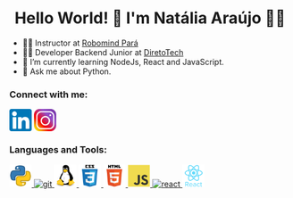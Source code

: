 <h1 align="center"> Hello World! 👋 I'm Natália Araújo 👩‍💻</h1>

- 🧙‍♀️ Instructor at [Robomind Pará](https://www.instagram.com/robomindpara/)
- 👩‍💻 Developer Backend Junior at [DiretoTech](https://www.protestodireto.com.br/)
- 🌱 I’m currently learning NodeJs, React and JavaScript.
- 💬 Ask me about Python.

<h3 align="left">Connect with me:</h3>
<p align="left">
<a href="https://www.linkedin.com/in/taiaraujo/" target="blank"> <img align="center" src="img/linkedin.png" alt="taiaraujo" height="40" width="40" /></a>
<a href="https://www.instagram.com/taiafaraujo/" target="blank"> <img align="center" src="img/insta.png" alt="taiafaraujo" height="40" width="40" /></a> 
</p>

<h3 align="left">Languages and Tools:</h3>
<p align="left"> 
<a href="https://www.python.org/" target="_blank"> <img src="img/py.png" alt="python" width="40" height="40"/> </a> 
<a href="https://git-scm.com/" target="_blank"> <img src="https://www.vectorlogo.zone/logos/git-scm/git-scm-icon.svg" alt="git" width="40" height="40"/> </a> 
<a href="https://www.linux.org/" target="_blank"> <img src="https://raw.githubusercontent.com/devicons/devicon/master/icons/linux/linux-original.svg" alt="linux" width="40" height="40"/> </a> 
<a href="https://www.w3schools.com/css/" target="_blank"> <img src="https://raw.githubusercontent.com/devicons/devicon/master/icons/css3/css3-original-wordmark.svg" alt="css3" width="40" height="40"/> </a> 
<a href="https://www.w3.org/html/" target="_blank"> <img src="https://raw.githubusercontent.com/devicons/devicon/master/icons/html5/html5-original-wordmark.svg" alt="html5" width="40" height="40"/> </a> 
<a href="https://developer.mozilla.org/en-US/docs/Web/JavaScript" target="_blank"> <img src="https://raw.githubusercontent.com/devicons/devicon/master/icons/javascript/javascript-original.svg" alt="javascript" width="40" height="40"/> </a> 
<a href="https://reactjs.org/" target="_blank"> <img src="https://nodejs.org/static/images/logo.svg" alt="react" width="40" height="40"/> </a> 
<a href="https://reactjs.org/" target="_blank"> <img src="https://raw.githubusercontent.com/devicons/devicon/master/icons/react/react-original-wordmark.svg" alt="react" width="40" height="40"/> </a> 
</p>

<!--
**taiaraujo/taiaraujo** is a ✨ _special_ ✨ repository because its `README.md` (this file) appears on your GitHub profile.

Here are some ideas to get you started:

- 🔭 I’m currently working on ...
- 🌱 I’m currently learning ...
- 👯 I’m looking to collaborate on ...
- 🤔 I’m looking for help with ...
- 💬 Ask me about ...
- 📫 How to reach me: ...
- 😄 Pronouns: ...
- ⚡ Fun fact: ...
-->
